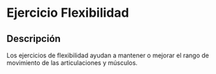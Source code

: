 # Ejercicio Flexibilidad

## Descripción
Los ejercicios de flexibilidad ayudan a mantener o mejorar el rango de movimiento de las articulaciones y músculos.